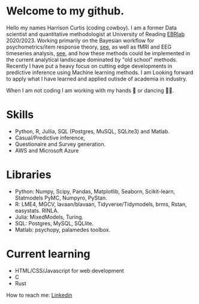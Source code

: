 # Welcome to my github.
Hello my names Harrison Curtis (coding cowboy). I am a former Data scientist and quantitative methodologist at University of Reading [EBRlab](https://github.com/ebrlab/Statistical-methods-for-research-workers-bayes-for-psychologists-and-neuroscientists) 2020/2023. Working primarily on the Bayesian workflow for psychometrics/item response theory, [see](https://github.com/ebrlab/CHS_analysis_GRM), as well as fMRI and EEG timeseries analysis, [see](https://github.com/ebrlab/Bayesian_MGRW_LKJ_ERP), and how these methods could be implemented in the current analytical landscape dominated by "old school" methods. Recently I have put a heavy focus on cutting edge developments in predictive inference using Machine learning methods. I am Looking forward to apply what I have learned and applied outisde of academia in industry. 

When I am not coding I am working with my hands 🔨 or dancing 🕺🏻.

# Skills 
- Python, R, Jullia, SQL (Postgres, MuSQL, SQLite3) and Matlab.
- Casual/Predictive inference, 
- Questionaire and Survey generation.
- AWS and Microsoft Azure
 
# Libraries
- Python: Numpy, Scipy, Pandas, Matplotlib, Seaborn, Scikit-learn, Statmodels PyMC, Numpyro, PyStan.
- R: LME4, MGCV, lavaan/blavaan, Tidyverse/Tidymodels, brms, Rstan, easystats. RINLA.
- Julia: MixedModels, Turing.
- SQL: Postgres, MySQL, SQLlite.
- Matlab: psychopy, palamedes toolbox.

# Current learning 
- HTML/CSS/Javascript for web development
- C
- Rust

How to reach me: 
                [Linkedin](https://www.linkedin.com/in/harrison-curtis-a2a0b41b5?lipi=urn%3Ali%3Apage%3Ad_flagship3_profile_view_base_contact_details%3BxxoPP6VuSP6Agi6EwTxieQ%3D%3D)
                
<!---
HPCurtis/HPCurtis is a ✨ special ✨ repository because its `README.md` (this file) appears on your GitHub profile.
You can click the Preview link to take a look at your changes.
--->
